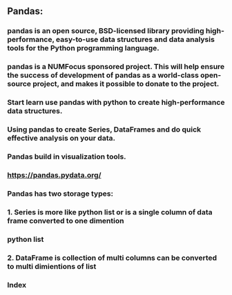 ## Pandas:

### pandas is an open source, BSD-licensed library providing high-performance, easy-to-use data 	structures and data analysis tools for the Python programming language.

### pandas is a NUMFocus sponsored project. This will help ensure the success of development of pandas as a world-class open-source project, and makes it possible to donate to the project.

### Start learn use pandas with python to create high-performance data structures.

### Using pandas to create Series, DataFrames and do quick effective analysis on your data.

### Pandas build in visualization tools. 

### https://pandas.pydata.org/

### Pandas has two storage types:
### 1. Series is more like python list or is a single column of data frame converted to one dimention
### python list

### 2. DataFrame is collection of multi columns can be converted to multi dimientions of list
### Index 